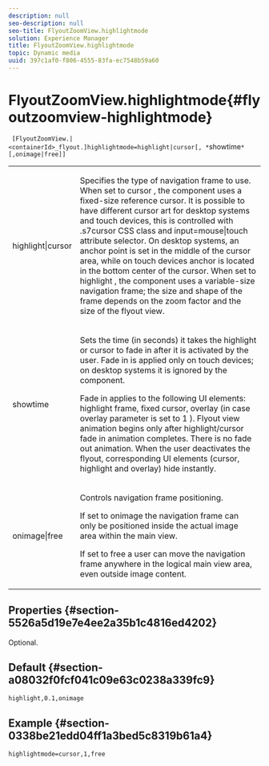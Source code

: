 ```yaml
---
description: null
seo-description: null
seo-title: FlyoutZoomView.highlightmode
solution: Experience Manager
title: FlyoutZoomView.highlightmode
topic: Dynamic media
uuid: 397c1af0-f806-4555-83fa-ec7548b59a60
---
```


# FlyoutZoomView.highlightmode{#flyoutzoomview-highlightmode}

 ` [FlyoutZoomView.|<containerId>_flyout.]highlightmode=highlight|cursor[, *`showtime`*[,onimage|free]]`

<table id="table_C6F4C663099F40698874731590A22924"> 
 <tbody> 
  <tr> 
   <td colname="col1"> <p> <span class="codeph"> highlight|cursor </span> </p> </td> 
   <td colname="col2"> <p> Specifies the type of navigation frame to use. When set to <span class="codeph"> cursor </span>, the component uses a fixed-size reference cursor. It is possible to have different cursor art for desktop systems and touch devices, this is controlled with <span class="codeph"> .s7cursor </span> CSS class and <span class="codeph"> input=mouse|touch </span> attribute selector. On desktop systems, an anchor point is set in the middle of the cursor area, while on touch devices anchor is located in the bottom center of the cursor. When set to <span class="codeph"> highlight </span>, the component uses a variable-size navigation frame; the size and shape of the frame depends on the zoom factor and the size of the flyout view. </p> </td> 
  </tr> 
  <tr> 
   <td colname="col1"> <p> <span class="codeph"> <span class="varname"> showtime </span> </span> </p> </td> 
   <td colname="col2"> <p> Sets the time (in seconds) it takes the highlight or cursor to fade in after it is activated by the user. Fade in is applied only on touch devices; on desktop systems it is ignored by the component. </p> <p>Fade in applies to the following UI elements: highlight frame, fixed cursor, overlay (in case <span class="codeph"> overlay </span> parameter is set to <span class="codeph"> 1 </span>). Flyout view animation begins only after highlight/cursor fade in animation completes. There is no fade out animation. When the user deactivates the flyout, corresponding UI elements (cursor, highlight and overlay) hide instantly. </p> </td> 
  </tr> 
  <tr> 
   <td colname="col1"> <p> <span class="codeph"> onimage|free </span> </p> </td> 
   <td colname="col2"> <p> Controls navigation frame positioning. </p> <p>If set to <span class="codeph"> onimage </span> the navigation frame can only be positioned inside the actual image area within the main view. </p> <p>If set to <span class="codeph"> free </span> a user can move the navigation frame anywhere in the logical main view area, even outside image content. </p> </td> 
  </tr> 
 </tbody> 
</table>

## Properties {#section-5526a5d19e7e4ee2a35b1c4816ed4202}

Optional.

## Default {#section-a08032f0fcf041c09e63c0238a339fc9}

`highlight,0.1,onimage`

## Example {#section-0338be21edd04ff1a3bed5c8319b61a4}

`highlightmode=cursor,1,free` 
